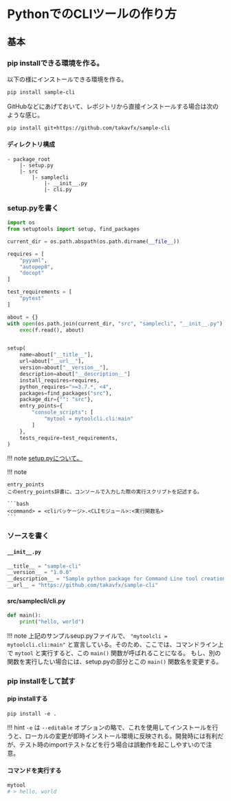 # PythonでのCLIツールの作り方

## 基本

### pip installできる環境を作る。

以下の様にインストールできる環境を作る。

```bash
pip install sample-cli
```

GitHubなどにあげておいて、レポジトリから直接インストールする場合は次のような感じ。

```bash
pip install git+https://github.com/takavfx/sample-cli
```


#### ディレクトリ構成

```
- package_root
    |- setup.py
    |- src
        |- samplecli
            |- __init__.py
            |- cli.py
```

### setup.pyを書く

```python
import os
from setuptools import setup, find_packages

current_dir = os.path.abspath(os.path.dirname(__file__))

requires = [
    "pyyaml",
    "autopep8",
    "docopt"
]

test_requirements = [
    "pytest"
]

about = {}
with open(os.path.join(current_dir, "src", "samplecli", "__init__.py"), "r") as f:
    exec(f.read(), about)


setup(
    name=about["__title__"],
    url=about["__url__"],
    version=about["__version__"],
    description=about["__description__"]
    install_requires=requires,
    python_requires=">=3.7.*, <4",
    packages=find_packages("src"),
    package_dir={"": "src"},
    entry_points={
        "console_scripts": [
            "mytool = mytoolcli.cli:main"
        ]
    },
    tests_require=test_requirements,
)
```

!!! note
    [setup.pyについて。](https://docs.python.org/ja/3/distutils/setupscript.html)

!!! note

    entry_points
    このentry_points辞書に、コンソールで入力した際の実行スクリプトを記述する。

    ```bash
    <command> = <cliパッケージ>.<CLIモジュール>:<実行関数名>
    ```

### ソースを書く

#### `__init__.py`

```python
__title__ = "sample-cli"
__version__ = "1.0.0"
__description__ = "Sample python package for Command Line tool creation by Python"
__url__ = "https://github.com/takavfx/sample-cli"
```

#### src/samplecli/cli.py

```python
def main():
    print("hello, world")
```

!!! note
    上記のサンプルseup.pyファイルで、 `"mytoolcli = mytoolcli.cli:main"` と宣言している。そのため、ここでは、コマンドライン上で `mytool` と実行すると、この `main()` 関数が呼ばれることになる。
    もし、別の関数を実行したい場合には、setup.pyの部分とこの `main()` 関数名を変更する。


### pip installをして試す

#### pip installする

```
pip install -e .
```

!!! hint
    `-e` は `--editable` オプションの略で、これを使用してインストールを行うと、ローカルの変更が即時インストール環境に反映される。開発時には有利だが、テスト時のimportテストなどを行う場合は誤動作を起こしやすいので注意。


#### コマンドを実行する

```bash
mytool
# > hello, world
```
